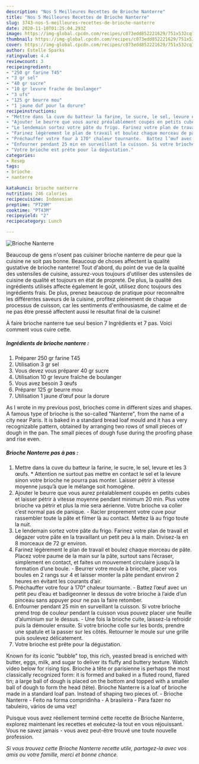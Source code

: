 ```yaml
---
description: "Nos 5 Meilleures Recettes de Brioche Nanterre"
title: "Nos 5 Meilleures Recettes de Brioche Nanterre"
slug: 3743-nos-5-meilleures-recettes-de-brioche-nanterre
date: 2020-11-10T01:25:04.293Z
image: https://img-global.cpcdn.com/recipes/c073edd852221629/751x532cq70/brioche-nanterre-photo-principale-de-la-recette.jpg
thumbnail: https://img-global.cpcdn.com/recipes/c073edd852221629/751x532cq70/brioche-nanterre-photo-principale-de-la-recette.jpg
cover: https://img-global.cpcdn.com/recipes/c073edd852221629/751x532cq70/brioche-nanterre-photo-principale-de-la-recette.jpg
author: Estelle Sparks
ratingvalue: 4.4
reviewcount: 3
recipeingredient:
- "250 gr farine T45"
- "3 gr sel"
- "40 gr sucre"
- "10 gr levure frache de boulanger"
- "3 ufs"
- "125 gr beurre mou"
- "1 jaune duf pour la dorure"
recipeinstructions:
- "Mettre dans la cuve du batteur la farine, le sucre, le sel, levure et les 3 œufs. * Attention ne surtout pas mettre en contact le sel et la levure sinon votre brioche ne pourra pas monter. Laisser pétrir à vitesse moyenne jusqu’à que le mélange soit homogène."
- "Ajouter le beurre que vous aurez préalablement coupés en petits cubes et laisser pétrir à vitesse moyenne pendant minimum 20 min. Plus votre brioche va pétrir et plus la mie sera aérienne. Votre brioche va coller c’est normal pas de panique.  Racler proprement votre cuve pour rassembler toute la pâte et filmer là au contact. Mettez là au frigo toute la nuit."
- "Le lendemain sortez votre pâte du frigo. Farinez votre plan de travail et dégazer votre pâte en la travaillant un petit peu à la main. Divisez-la en 8 morceaux de 72 gr environ."
- "Farinez légèrement le plan de travail et boulez chaque morceau de pâte. Placez votre paume de la main sur la pâte, surtout sans l’écraser, simplement en contact, et faites un mouvement circulaire jusqu’à la formation d’une boule. Beurrer votre moule à brioche, placer vos boules en 2 rangs sur 4 et laisser monter la pâte pendant environ 2 heures en évitant les courants d’air."
- "Préchauffer votre four à 170° chaleur tournante.  Battez l’œuf avec un petit peu d’eau et badigeonner le dessus de votre brioche à l’aide d’un pinceau sans appuyer pour ne pas la faire retomber."
- "Enfourner pendant 25 min en surveillant la cuisson. Si votre brioche prend trop de couleur pendant la cuisson vous pouvez placer une feuille d’aluminium sur le dessus. Une fois la brioche cuite, laissez-la refroidir puis la démouler ensuite. Si votre brioche colle sur les bords, prendre une spatule et la passer sur les côtés. Retourner le moule sur une grille puis soulevez délicatement."
- "Votre brioche est prête pour la dégustation."
categories:
- Resep
tags:
- brioche
- nanterre

katakunci: brioche nanterre 
nutrition: 246 calories
recipecuisine: Indonesian
preptime: "PT29M"
cooktime: "PT43M"
recipeyield: "2"
recipecategory: Lunch

---
```



![Brioche Nanterre](https://img-global.cpcdn.com/recipes/c073edd852221629/751x532cq70/brioche-nanterre-photo-principale-de-la-recette.jpg)

Beaucoup de gens n'osent pas cuisiner brioche nanterre de peur que la cuisine ne soit pas bonne. Beaucoup de choses affectent la qualité gustative de brioche nanterre! Tout d'abord, du point de vue de la qualité des ustensiles de cuisine, assurez-vous toujours d'utiliser des ustensiles de cuisine de qualité et toujours en état de propreté. De plus, la qualité des ingrédients utilisés affecte également le goût, utilisez donc toujours des ingrédients frais. De plus, prenez beaucoup de pratique pour reconnaître les différentes saveurs de la cuisine, profitez pleinement de chaque processus de cuisson, car les sentiments d'enthousiasme, de calme et de ne pas être pressé affectent aussi le résultat final de la cuisine!

<!--inarticleads1-->

À faire brioche nanterre tue seul besion 7 Ingrédients et 7 pas. Voici comment vous cuire cette.

##### Ingrédients de brioche nanterre :

1. Préparer 250 gr farine T45
1. Utilisation 3 gr sel
1. Vous devez vous préparer 40 gr sucre
1. Utilisation 10 gr levure fraîche de boulanger
1. Vous avez besoin 3 œufs
1. Préparer 125 gr beurre mou
1. Utilisation 1 jaune d’œuf pour la dorure


As I wrote in my previous post, brioches come in different sizes and shapes. A famous type of brioche is the so-called &#34;Nanterre&#34;, from the name of a city near Paris. It is baked in a standard bread loaf mould and it has a very recognizable pattern, obtained by arranging two rows of small pieces of dough in the pan. The small pieces of dough fuse during the proofing phase and rise even. 

<!--inarticleads2-->

##### Brioche Nanterre pas à pas :

1. Mettre dans la cuve du batteur la farine, le sucre, le sel, levure et les 3 œufs. * Attention ne surtout pas mettre en contact le sel et la levure sinon votre brioche ne pourra pas monter. Laisser pétrir à vitesse moyenne jusqu’à que le mélange soit homogène.
1. Ajouter le beurre que vous aurez préalablement coupés en petits cubes et laisser pétrir à vitesse moyenne pendant minimum 20 min. Plus votre brioche va pétrir et plus la mie sera aérienne. Votre brioche va coller c’est normal pas de panique.  - Racler proprement votre cuve pour rassembler toute la pâte et filmer là au contact. Mettez là au frigo toute la nuit.
1. Le lendemain sortez votre pâte du frigo. Farinez votre plan de travail et dégazer votre pâte en la travaillant un petit peu à la main. Divisez-la en 8 morceaux de 72 gr environ.
1. Farinez légèrement le plan de travail et boulez chaque morceau de pâte. Placez votre paume de la main sur la pâte, surtout sans l’écraser, simplement en contact, et faites un mouvement circulaire jusqu’à la formation d’une boule. - Beurrer votre moule à brioche, placer vos boules en 2 rangs sur 4 et laisser monter la pâte pendant environ 2 heures en évitant les courants d’air.
1. Préchauffer votre four à 170° chaleur tournante.  - Battez l’œuf avec un petit peu d’eau et badigeonner le dessus de votre brioche à l’aide d’un pinceau sans appuyer pour ne pas la faire retomber.
1. Enfourner pendant 25 min en surveillant la cuisson. Si votre brioche prend trop de couleur pendant la cuisson vous pouvez placer une feuille d’aluminium sur le dessus. - Une fois la brioche cuite, laissez-la refroidir puis la démouler ensuite. Si votre brioche colle sur les bords, prendre une spatule et la passer sur les côtés. Retourner le moule sur une grille puis soulevez délicatement.
1. Votre brioche est prête pour la dégustation.


Known for its iconic &#34;bubble&#34; top, this rich, yeasted bread is enriched with butter, eggs, milk, and sugar to deliver its fluffy and buttery texture. Watch video below for rising tips. Brioche à tête or parisienne is perhaps the most classically recognized form: it is formed and baked in a fluted round, flared tin; a large ball of dough is placed on the bottom and topped with a smaller ball of dough to form the head (tête). Brioche Nanterre is a loaf of brioche made in a standard loaf pan. Instead of shaping two pieces of. - Brioche Nanterre - Feito na forma compridinha - A brasileira - Para fazer no tabuleiro, vários de uma vez! 

<!--inarticleads1-->

<p>
Puisque vous avez réellement terminé cette recette de Brioche Nanterre, explorez maintenant les recettes et exécutez-la tout en vous réjouissant. Vous ne savez jamais - vous avez peut-être trouvé une toute nouvelle profession.
</p>

<p>
<i>Si vous trouvez cette Brioche Nanterre recette utile, partagez-la avec vos amis ou votre famille, merci et bonne chance.</i>
</p>
